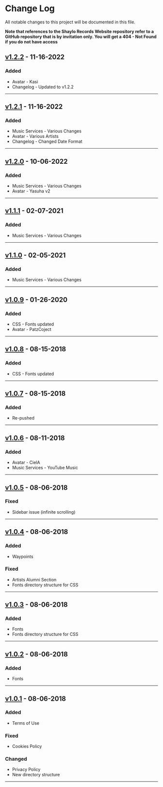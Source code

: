 # Change Log

All notable changes to this project will be documented in this file.

**Note that references to the Shaylo Records Website repository refer to a GitHub
repository that is by invitation only. You will get a 404 - Not Found if you do
not have access**

## [v1.2.2](https://github.com/shaylorecords/srw/releases/tag/v1.2.2)  - 11-16-2022

### Added
* Avatar - Kasi
* Changelog - Updated to v1.2.2

---

## [v1.2.1](https://github.com/shaylorecords/srw/releases/tag/v1.2.1)  - 11-16-2022

### Added
* Music Services - Various Changes
* Avatar - Various Artists
* Changelog - Changed Date Format

---

## [v1.2.0](https://github.com/shaylorecords/srw/releases/tag/v1.2.0)  - 10-06-2022

### Added
* Music Services - Various Changes
* Avatar - Yasuha v2

---

## [v1.1.1](https://github.com/shaylorecords/srw/releases/tag/v1.1.1)  - 02-07-2021

### Added
* Music Services - Various Changes

---

## [v1.1.0](https://github.com/shaylorecords/srw/releases/tag/v1.1.0)  - 02-05-2021

### Added
* Music Services - Various Changes

---

## [v1.0.9](https://github.com/shaylorecords/srw/releases/tag/v1.0.9)  - 01-26-2020

### Added
* CSS - Fonts updated
* Avatar - PatzCoject

---

## [v1.0.8](https://github.com/shaylorecords/srw/releases/tag/v1.0.8)  - 08-15-2018

### Added
* CSS - Fonts updated

---

## [v1.0.7](https://github.com/shaylorecords/srw/releases/tag/v1.0.7)  - 08-15-2018

### Added
* Re-pushed

---

## [v1.0.6](https://github.com/shaylorecords/srw/releases/tag/v1.0.6)  - 08-11-2018

### Added
* Avatar - CielA
* Music Services - YouTube Music

---

## [v1.0.5](https://github.com/shaylorecords/srw/releases/tag/v1.0.5)  - 08-06-2018

### Fixed
* Sidebar issue (infinite scrolling)

---

## [v1.0.4](https://github.com/shaylorecords/srw/releases/tag/v1.0.4)  - 08-06-2018

### Added
* Waypoints

### Fixed
* Artists Alumni Section
* Fonts directory structure for CSS

---

## [v1.0.3](https://github.com/shaylorecords/srw/releases/tag/v1.0.3)  - 08-06-2018

### Added
* Fonts
* Fonts directory structure for CSS

---

## [v1.0.2](https://github.com/shaylorecords/srw/releases/tag/v1.0.2)  - 08-06-2018

### Added
* Fonts

---

## [v1.0.1](https://github.com/shaylorecords/srw/releases/tag/v1.0.1)  - 08-06-2018

### Added
* Terms of Use

### Fixed
* Cookies Policy

### Changed
* Privacy Policy
* New directory structure

---
